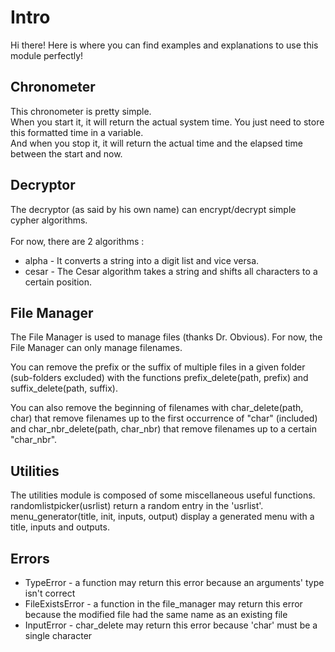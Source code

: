 <h1>Intro</h1>
Hi there! Here is where you can find examples and explanations to use this module perfectly!

<h2>Chronometer</h2>
This chronometer is pretty simple.<br/>
When you start it, it will return the actual system time. You just need to store this formatted time in a variable.<br/>
And when you stop it, it will return the actual time and the elapsed time between the start and now.<br/>

<h2>Decryptor</h2>
The decryptor (as said by his own name) can encrypt/decrypt simple cypher algorithms.<br/>
<br/>
For now, there are 2 algorithms :
	<ul>
		<li>alpha - It converts a string into a digit list and vice versa.</li>
		<li>cesar - The Cesar algorithm takes a string and shifts all characters to a certain position.</li>
	</ul>

<h2>File Manager</h2>
<p>The File Manager is used to manage files (thanks Dr. Obvious). For now, the File Manager can only manage filenames.</p>
<p>You can remove the prefix or the suffix of multiple files in a given folder (sub-folders excluded) with the functions prefix_delete(path, prefix) and suffix_delete(path, suffix).</p>
<p>You can also remove the beginning of filenames with char_delete(path, char) that remove filenames up to the first occurrence of "char" (included) and char_nbr_delete(path, char_nbr) that remove filenames up to a certain "char_nbr".</p>

<h2>Utilities</h2>
The utilities module is composed of some miscellaneous useful functions.<br/>
randomlistpicker(usrlist) return a random entry in the 'usrlist'.<br/>
menu_generator(title, init, inputs, output) display a generated menu with a title, inputs and outputs.<br/>

<h2>Errors</h2>
	<ul>
		<li>TypeError - a function may return this error because an arguments' type isn't correct</li>
		<li>FileExistsError - a function in the file_manager may return this error because the modified file had the same name as an existing file</li>
		<li>InputError - char_delete may return this error because 'char' must be a single character</li>
	</ul>
